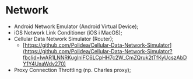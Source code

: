 # Network

* Android Network Emulator \(Android Virtual Device\);
* iOS Network Link Conditioner \(iOS i MacOS\);
* Cellular Data Network Simulator \(Router\);
  * [https://github.com/Polidea/Cellular-Data-Network-Simulator](https://github.com/Polidea/Cellular-Data-Network-Simulator?fbclid=IwAR1LNNRKuglnlFC6LCpHH7c2W_CmZQruk2tTfKyUcszAbDY1Y4UxaWdv270)
* Proxy Connection Throttling \(np. Charles proxy\);

